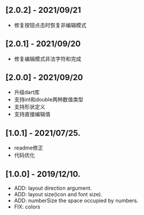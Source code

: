 ## [2.0.2] - 2021/09/21
* 修复按钮点击时恢复非编辑模式

## [2.0.1] - 2021/09/20
* 修复编辑模式非法字符和完成

## [2.0.0] - 2021/09/20
* 升级dart库
* 支持int和double两种数值类型
* 支持形状定义
* 支持直接编辑值

## [1.0.1] - 2021/07/25.
* readme修正
* 代码优化

## [1.0.0] - 2019/12/10.

* ADD: layout direction argument.
* ADD: layout size(icon and font size).
* ADD: numberSize the space occupied by numbers.
* FIX: colors
